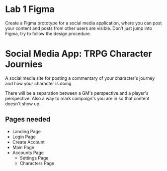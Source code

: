 # Lab 1 Figma

Create a Figma prototype for a social media application, where you can post your content and posts from other users are visible. Don’t just jump into Figma, try to follow the design procedure.

# Social Media App: TRPG Character Journies
A social media site for posting a commentary of your character's journey and how your character is doing. 


 There will be a separation between a GM's perspective and a player's perspective. Also a way to mark campaign's you are in so that content doesn't show up. 

## Pages needed
- Landing Page
- Login Page
- Create Account
- Main Page
- Accounts Page
    - Settings Page
    - Characters Page
